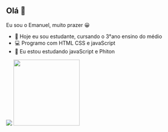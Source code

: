 ## Olá 👋
Eu sou o Emanuel, muito prazer 😀

- 🔭 Hoje eu sou estudante, cursando o 3°ano ensino do médio
- 💻 Programo com HTML CSS e javaScript
- 🌱 Eu estou estudando javaScript e Phiton

<picture>
  <source
    srcset="https://github-readme-stats.vercel.app/api?username=emanuelhmarcineksilva&show_icons=true&theme=merko"
    media="(prefers-color-scheme: dark)"
  />
  <source
    srcset="https://github-readme-stats.vercel.app/api?username=emanuelhmarcineksilva&show_icons=true"
    media="(prefers-color-scheme: light), (prefers-color-scheme: no-preference)"
  />
  <img src="https://github-readme-stats.vercel.app/api?username=anuraghazra&show_icons=true" />
</picture>

<a href="https://github.com/emanuelhmarcineksilva">
  <img height=180 align="rigth" src="https://github-readme-stats.vercel.app/api/top-langs?username=emanuelhmarcineksilva&layout=compact&langs_count=8&card_width=320"/>
</a>
